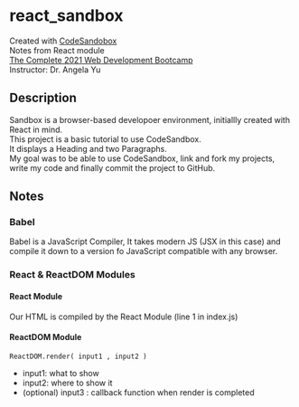# react_sandbox
Created with [CodeSandobox](https://codesandbox.io/)      
Notes from React module     
[The Complete 2021 Web Development Bootcamp](https://www.udemy.com/course/the-complete-web-development-bootcamp/)  
Instructor: Dr. Angela Yu   

## Description

Sandbox is a browser-based developoer environment, initiallly created with React in mind.          
This project is a basic tutorial to use CodeSandbox.       
It displays a Heading and two Paragraphs.         
My goal was to be able to use CodeSandbox, link and fork my projects, write my code and finally commit the project to GitHub.


## Notes

### Babel
Babel is a JavaScript Compiler, 
It takes modern JS (JSX in this case) and compile it down to a version fo JavaScript compatible with any browser.   

### React & ReactDOM Modules

#### React Module
Our HTML is compiled by the React Module (line 1 in index.js)

#### ReactDOM Module
```
ReactDOM.render( input1 , input2 )
```
* input1: what to show
* input2: where to show it
* (optional) input3 : callback function when render is completed
